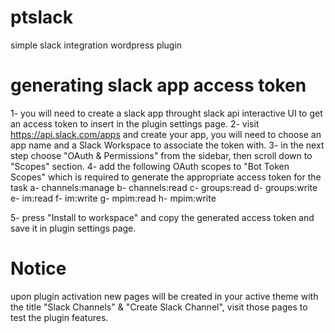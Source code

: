 # ptslack
 simple slack integration wordpress plugin


# generating slack app access token
1- you will need to create a slack app throught slack api interactive UI to get an access token to insert in the plugin settings page.
2- visit https://api.slack.com/apps and create your app, you will need to choose an app name and a Slack Workspace to associate the token with.
3- in the next step choose "OAuth & Permissions" from the sidebar, then scroll down to "Scopes" section.
4- add the following OAuth scopes to "Bot Token Scopes" which is required to generate the appropriate access token for the task
  a- channels:manage
  b- channels:read
  c- groups:read
  d- groups:write
  e- im:read
  f- im:write
  g- mpim:read
  h- mpim:write
  
5- press "Install to workspace" and copy the generated access token and save it in plugin settings page.


# Notice
upon plugin activation new pages will be created in your active theme with the title "Slack Channels" & "Create Slack Channel", visit those pages to test the plugin features.
